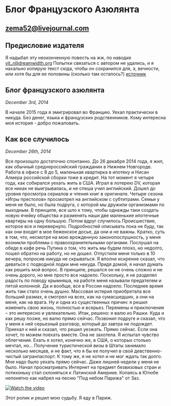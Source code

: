 # Блог Французского Азюлянта
## zema52@livejournal.com

## Предисловие издателя
Я надыбал эту неоконченную повесть на жж, по наводке vit_r@dreamwidth.org
Попытки связаться с автором не удались, и я нахально копирую текст сюда, чтобы он сохранился для, э, вечности, или хотя бы для ее половины (сколько там осталось?)
[источник](https://zema52.livejournal.com/2014/12/03/)

## Блог французского азюлянта
*December 3rd, 2014*

В начале 2015 года я эмигрировал во Францию. Уехал практически в никуда. Без денег, языка и французских родственников. Кому интересна моя история - добро пожаловать.

## Как все случилось
*December 26th, 2014*

Все произошло достаточно спонтанно. До 26 декабря 2014 года, я жил, как обычный среднероссийский гражданин в Нижнем Новгороде. Работа в офисе с 8 до 5, маленькая квартирка в ипотеку и Нисан Алмера российской сборки тоже в кредит.
На тот момент я четыре года, как собирался уехать жить в США. Играл в лотерею DV, которая все никак не выигрывалась, и не спеша учил английский. Дошел до уровня просмотра сериалов и чтения книг в оригинале. Четыре сезона «Игры престолов» просмотрел на английском с субтитрами.
Семьи у меня не было, но была подруга, с которой мы дружили организмами по выходным. В принципе, все шло к тому, чтобы однажды таки создать новую ячейку общества и разменять наши две маленькие ипотечные квартиры на одну большую.
Потом вдруг случилось Происшествие, которое все и перевернуло. Подробностей описывать пока не буду, так как они входят в мое беженское досье, да они и не важны. Кратко, суть в том, что, несмотря на мою врожденную законопослушность, у меня возникли проблемы с правоохранительными органами. Послушал на обеде в кафе речь Путина о том, что жить мы будем плохо, но недолго, пошел обратно на работу, но не дошел. Отпустили меня только в 10 вечера, попросив никуда не скрываться. Я вполне искренне сказал, что деваться с подводной лодки мне некуда.
Придя домой, я начал думать как решить мой вопрос. В принципе, решался он не очень сложно и не очень дорого, но мне просто все надоело. Поскольку, я не разделял радость по поводу крымняша, на работе меня называли предателем и пятой колонной. Да и вообще, все в России надоело. Последнее время жить там стало очень душно. Массовая истерия приобретала все больший размах, я смотрел на всех, как на сумасшедших, а они на меня, как на врага. Ну и одна из существенных причин: я решил изменить свою жизнь, полностью и всерьез. Перемены и приключения – это интересно и увлекательно.
Итак, решено: я валю из Рашки. Куда и как решу позже, но валю прямо сейчас. Позвонил подруге и сказал, что у меня к ней серьезный разговор, который до завтра не подождет. Приехал к ней и сказал, что решил уезжать. Прямо сейчас. Если она хочет, то можем поехать вместе. Она не захотела. Я испытал чувство облегчения.
Ехать я хотел, конечно же, в США, о которых столько мечтал, но… Получение туристической визы в Штаты занимало несколько месяцев, и не факт, что я бы ее получил в свой девственно-чистый загранпаспорт. К тому же, я не хотел и не мог ждать так долго. Мне надо было уехать прямо сейчас. Даже лишней недели у меня не было. Начал просматривать Интернет на предмет безвизовых стран и потихоньку стал склоняться к Латинской Америке. Копаясь в Ютюбе непонятно как набрел на  песню "Под небом Парижа" от Заз.

[![Watch the video](https://img.youtube.com/vi/VY_xSs7ozxc/hqdefault.jpg)](https://youtu.be/VY_xSs7ozxc)

Этот ролик и решил мою судьбу. Я еду в Париж.
